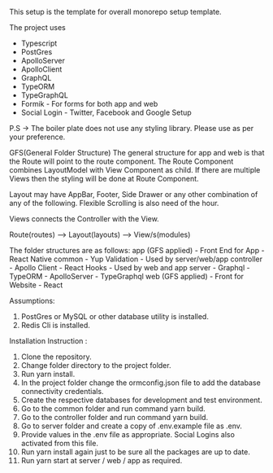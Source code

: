 This setup is the template for overall monorepo setup template.

The project uses

- Typescript
- PostGres
- ApolloServer
- ApolloClient
- GraphQL
- TypeORM
- TypeGraphQL
- Formik - For forms for both app and web
- Social Login - Twitter, Facebook and Google Setup

P.S -> The boiler plate does not use any styling library. Please use as per your preference.

GFS(General Folder Structure)
The general structure for app and web is that the Route will point to the route component.
The Route Component combines LayoutModel with View Component as child.
If there are multiple Views then the styling will be done at Route Component.

Layout may have AppBar, Footer, Side Drawer or any other combination of any of the following.
Flexible Scrolling is also need of the hour.

Views connects the Controller with the View.

Route(routes) --> Layout(layouts) --> View/s(modules)

The folder structures are as follows:
app (GFS applied) - Front End for App - React Native
common - Yup Validation - Used by server/web/app
controller - Apollo Client - React Hooks - Used by web and app
server - Graphql - TypeORM - ApolloServer - TypeGraphql
web (GFS applied) - Front for Website - React

Assumptions:

1. PostGres or MySQL or other database utility is installed.
2. Redis Cli is installed.

Installation Instruction :

1.  Clone the repository.
2.  Change folder directory to the project folder.
3.  Run yarn install.
4.  In the project folder change the ormconfig.json file to add the database connectivity credentials.
5.  Create the respective databases for development and test environment.
6.  Go to the common folder and run command yarn build.
7.  Go to the controller folder and run command yarn build.
8.  Go to server folder and create a copy of .env.example file as .env.
9.  Provide values in the .env file as appropriate. Social Logins also activated from this file.
10. Run yarn install again just to be sure all the packages are up to date.
11. Run yarn start at server / web / app as required.
